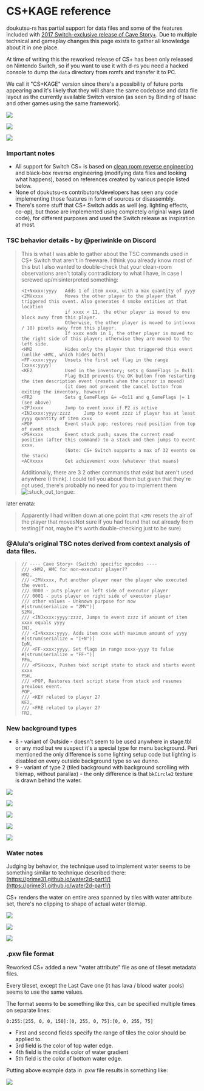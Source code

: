 # CS+KAGE reference

doukutsu-rs has partial support for data files and some of the features included with [2017 Switch-exclusive release of Cave Story+](https://www.nicalis.com/games/cavestory+). Due to multiple technical and gameplay changes this page exists to gather all knowledge about it in one place.&#x20;

At time of writing this the reworked release of CS+ has been only released on Nintendo Switch, so if you want to use it with d-rs you need a hacked console to dump the `data` directory from romfs and transfer it to PC.

We call it "CS+KAGE" version since there's a possibility of future ports appearing and it's likely that they will share the same codebase and data file layout as the currently available Switch version (as seen by Binding of Isaac and other games using the same framework).

![](<../.gitbook/assets/image (11).png>)

![](<../.gitbook/assets/image (16).png>)

![](<../.gitbook/assets/image (7).png>)

### Important notes

* All support for Switch CS+ is based on [clean room reverse engineering](https://en.wikipedia.org/wiki/Clean_room_design) and black-box reverse engineering (modifying data files and looking what happens), based on references created by various people listed below.
* None of doukutsu-rs contributors/developers has seen any code implementing those features in form of sources or disassembly.
* There's some stuff that CS+ Switch adds as well (eg. lighting effects, co-op), but those are implemented using completely original ways (and code), for different purposes and used the Switch release as inspiration at most.

### TSC behavior details - by @periwinkle on Discord

> This is what I was able to gather about the TSC commands used in CS+ Switch that aren't in freeware. I think you already know most of this but I also wanted to double-check that your clean-room observations aren't totally contradictory to what I have, in case I screwed up/misinterpreted something:
>
> ```
> <I+Nxxxx:yyyy   Adds 1 of item xxxx, with a max quantity of yyyy
> <2MVxxxx        Moves the other player to the player that triggered this event. Also generates 4 smoke entities at that location
>                 if xxxx < 11, the other player is moved to one block away from this player.
>                 Otherwise, the other player is moved to int(xxxx / 10) pixels away from this player.
>                 If xxxx ends in 1, the other player is moved to the right side of this player; otherwise they are moved to the left side.
> <HM2            Hides only the player that triggered this event (unlike <HMC, which hides both)
> <FF-xxxx:yyyy   Unsets the first set flag in the range [xxxx:yyyy]
> <KE2            Used in the inventory; sets g_GameFlags |= 0x11:
>                 Flag 0x10 prevents the OK button from restarting the item description event (resets when the cursor is moved)
>                 (it does not prevent the cancel button from exiting the inventory, however)
> <FR2            Sets g_GameFlags &= ~0x11 and g_GameFlags |= 1 (see above)
> <2PJxxxx        Jump to event xxxx if P2 is active
> <INJxxxx:yyyy:zzzz     Jump to event zzzz if player has at least yyyy quantity of item xxxx
> <POP            Event stack pop; restores read position from top of event stack
> <PSHxxxx        Event stack push; saves the current read position (after this command) to a stack and then jumps to event xxxx.
>                 (Note: CS+ Switch supports a max of 32 events on the stack)
> <ACHxxxx        Get achievement xxxx (whatever that means)
> ```
>
> Additionally, there are 3 2 other commands that exist but aren't used anywhere (I think). I could tell you about them but given that they're not used, there's probably no need for you to implement them ![:stuck\_out\_tongue:](https://discord.com/assets/10f25947b6687b5b103e131ca82826ab.svg)

later errata:

> Apparently I had written down at one point that `<2MV` resets the air of the player that movesNot sure if you had found that out already from testing(if not, maybe it's worth double-checking just to be sure)

### @Alula's original TSC notes derived from context analysis of data files.

> ```
> // ---- Cave Story+ (Switch) specific opcodes ----
> /// <HM2, HMC for non-executor player??
> HM2,
> /// <2MVxxxx, Put another player near the player who executed the event.
> /// 0000 - puts player on left side of executor player
> /// 0001 - puts player on right side of executor player
> /// other values - Unknown purpose for now
> #[strum(serialize = "2MV")]
> S2MV,
> /// <INJxxxx:yyyy:zzzz, Jumps to event zzzz if amount of item xxxx equals yyyy
> INJ,
> /// <I+Nxxxx:yyyy, Adds item xxxx with maximum amount of yyyy
> #[strum(serialize = "I+N")]
> IpN,
> /// <FF-xxxx:yyyy, Set flags in range xxxx-yyyy to false
> #[strum(serialize = "FF-")]
> FFm,
> /// <PSHxxxx, Pushes text script state to stack and starts event xxxx
> PSH,
> /// <POP, Restores text script state from stack and resumes previous event.
> POP,
> /// <KEY related to player 2?
> KE2,
> /// <FRE related to player 2?
> FR2,
> ```

### New background types

* 8 - variant of Outside - doesn't seem to be used anywhere in stage.tbl or any mod but we suspect it's a special type for menu background. Peri mentioned the only difference is some lighting setup code but lighting is disabled on every outside background type so we dunno.
* 9 - variant of type 2 (tiled background with background scrolling with tilemap, without parallax) - the only difference is that `bkCircle2` texture is drawn behind the water.

![](<../.gitbook/assets/image (12).png>)

![](<../.gitbook/assets/image (22).png>)

![](<../.gitbook/assets/image (5).png>)

![](<../.gitbook/assets/image (4).png>)

![](<../.gitbook/assets/image (10).png>)

### Water notes

Judging by behavior, the technique used to implement water seems to be something similar to technique described there: [https://prime31.github.io/water2d-part1/](https://prime31.github.io/water2d-part1/)

CS+ renders the water on entire area spanned by tiles with water attribute set, there's no clipping to shape of actual water tilemap.

![](<../.gitbook/assets/image (25).png>)

![](<../.gitbook/assets/image (21).png>)

![](<../.gitbook/assets/image (24).png>)

### .pxw file format

Reworked CS+ added a new "water attribute" file as one of tileset metadata files.&#x20;

Every tileset, except the Last Cave one (it has lava / blood water pools) seems to use the same values.

The format seems to be something like this, can be specified multiple times on separate lines:

```
0:255:[255, 0, 0, 150]:[0, 255, 0, 75]:[0, 0, 255, 75]
```

* First and second fields specify the range of tiles the color should be applied to.
* 3rd field is the color of top water edge.
* 4th field is the middle color of water gradient
* 5th field is the color of bottom water edge.

Putting above example data in .pxw file results in something like:

![](<../.gitbook/assets/image (17).png>)
